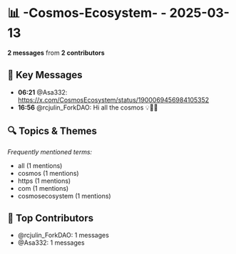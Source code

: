 # 📊 -Cosmos-Ecosystem- - 2025-03-13
**2 messages** from **2 contributors**

## 💬 Key Messages
- **06:21** @Asa332: https://x.com/CosmosEcosystem/status/1900069456984105352
- **16:56** @rcjulin_ForkDAO: Hi all the cosmos 💡🧉🤳

## 🔍 Topics & Themes
*Frequently mentioned terms:*
- all (1 mentions)
- cosmos (1 mentions)
- https (1 mentions)
- com (1 mentions)
- cosmosecosystem (1 mentions)

## 👥 Top Contributors
- @rcjulin_ForkDAO: 1 messages
- @Asa332: 1 messages
